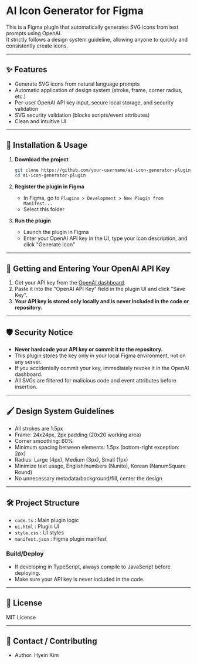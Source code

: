 # AI Icon Generator for Figma

This is a Figma plugin that automatically generates SVG icons from text prompts using OpenAI.  
It strictly follows a design system guideline, allowing anyone to quickly and consistently create icons.

---

## ✨ Features

- Generate SVG icons from natural language prompts
- Automatic application of design system (stroke, frame, corner radius, etc.)
- Per-user OpenAI API key input, secure local storage, and security validation
- SVG security validation (blocks scripts/event attributes)
- Clean and intuitive UI

---

## 🚀 Installation & Usage

1. **Download the project**

   ```bash
   git clone https://github.com/your-username/ai-icon-generator-plugin.git
   cd ai-icon-generator-plugin
   ```

2. **Register the plugin in Figma**

   - In Figma, go to `Plugins > Development > New Plugin from Manifest...`
   - Select this folder

3. **Run the plugin**
   - Launch the plugin in Figma
   - Enter your OpenAI API key in the UI, type your icon description, and click "Generate Icon"

---

## 🔑 Getting and Entering Your OpenAI API Key

1. Get your API key from the [OpenAI dashboard](https://platform.openai.com/api-keys).
2. Paste it into the "OpenAI API Key" field in the plugin UI and click "Save Key".
3. **Your API key is stored only locally and is never included in the code or repository.**

---

## 🛡️ Security Notice

- **Never hardcode your API key or commit it to the repository.**
- This plugin stores the key only in your local Figma environment, not on any server.
- If you accidentally commit your key, immediately revoke it in the OpenAI dashboard.
- All SVGs are filtered for malicious code and event attributes before insertion.

---

## 🖌️ Design System Guidelines

- All strokes are 1.5px
- Frame: 24x24px, 2px padding (20x20 working area)
- Corner smoothing: 60%
- Minimum spacing between elements: 1.5px (bottom-right exception: 2px)
- Radius: Large (4px), Medium (3px), Small (1px)
- Minimize text usage, English/numbers (Nunito), Korean (NanumSquare Round)
- No unnecessary metadata/background/fill, center the design

---

## 🛠️ Project Structure

- `code.ts` : Main plugin logic
- `ui.html` : Plugin UI
- `style.css` : UI styles
- `manifest.json` : Figma plugin manifest

### Build/Deploy

- If developing in TypeScript, always compile to JavaScript before deploying.
- Make sure your API key is never included in the code.

---

## 📄 License

MIT License

---

## 🙋 Contact / Contributing

- Author: Hyein Kim
